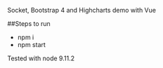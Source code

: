 Socket, Bootstrap 4 and Highcharts demo with Vue

##Steps to run
- npm i
- npm start

Tested with node 9.11.2